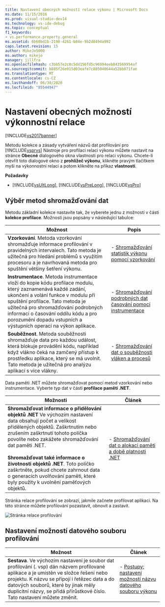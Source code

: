```yaml
---
title: Nastavení obecných možností relace výkonu | Microsoft Docs
ms.date: 11/15/2016
ms.prod: visual-studio-dev14
ms.technology: vs-ide-debug
ms.topic: conceptual
f1_keywords:
- vs.performance.property.general
ms.assetid: 6b60bd1b-2198-4261-b84e-9b2d8494a992
caps.latest.revision: 15
author: MikeJo5000
ms.author: mikejo
manager: jillfra
ms.openlocfilehash: c3bb57e2c8c5dd156fd5c96994eeb843569954af
ms.sourcegitcommit: b885f26e015d03eafe7c885040644a52bb071fae
ms.translationtype: MT
ms.contentlocale: cs-CZ
ms.lasthandoff: 06/30/2020
ms.locfileid: "85544947"
---
```

# <a name="setting-general-performance-session-options"></a>Nastavení obecných možností výkonnostní relace
[!INCLUDE[vs2017banner](../includes/vs2017banner.md)]

Metodu kolekce a zásady vytváření názvů dat profilování pro [!INCLUDE[vsprvs](../includes/vsprvs-md.md)] Nástroje pro profilaci relaci výkonu můžete nastavit na stránce **Obecné** dialogového okna vlastnosti pro relaci výkonu. Chcete-li otevřít toto dialogové okno z **prohlížeč výkonu**, klikněte pravým tlačítkem myši na výkonnostní relaci a potom klikněte na příkaz **vlastnosti**.  
  
 **Požadavky**  
  
- [!INCLUDE[vsUltLong](../includes/vsultlong-md.md)], [!INCLUDE[vsPreLong](../includes/vsprelong-md.md)], [!INCLUDE[vsPro](../includes/vspro-md.md)]  
  
## <a name="choosing-data-collection-methods"></a>Výběr metod shromažďování dat  
 Metodu základní kolekce nastavíte tak, že vyberete jednu z možností v části **kolekce profilace**. Možnosti jsou popsány v následující tabulce:  
  
|Možnost|Popis|  
|-|-|  
|**Vzorkování**. Metoda vzorkování shromažďuje informace profilování v pravidelných intervalech. Tato metoda je užitečná pro hledání problémů s využitím procesoru a je navrhovaná metoda pro spuštění většiny šetření výkonu.|-   [Shromažďování statistik výkonu pomocí vzorkování](../profiling/collecting-performance-statistics-by-using-sampling.md)|  
|**Instrumentace**. Metoda instrumentace vloží do kopie kódu profilace modulu, který zaznamenává každé zadání, ukončení a volání funkce v modulu při spuštění profilace. Tato metoda je užitečná pro shromažďování podrobných informací o časování oddílu kódu a pro porozumění dopadu vstupních a výstupních operací na výkon aplikace.|-   [Shromažďování podrobných dat časování pomocí instrumentace](../profiling/collecting-detailed-timing-data-by-using-instrumentation.md)|  
|**Souběžnost**. Metoda souběžnosti shromažďuje data pro každou událost, která blokuje provádění kódu, například když vlákno čeká na zamčený přístup k prostředku aplikace, který se má uvolnit. Tato metoda je užitečná pro analýzu aplikací s více vlákny.|-   [Shromažďování dat o souběžnosti vláken a procesů](../profiling/collecting-thread-and-process-concurrency-data.md)|  
  
 Data paměti .NET můžete shromažďovat pomocí metod vzorkování nebo instrumentace. Vyberte typ dat v části **profilace paměti .NET**.  
  
|Možnosti|Článek|  
|-|-|  
|**Shromažďovat informace o přidělování objektů .NET** Ve výchozím nastavení data obsahují počet a velikost přidělených objektů. Zaškrtnutím nebo zrušením zaškrtnutí tohoto políčka povolíte nebo zakážete shromažďování dat paměti .NET.<br /><br /> **Shromažďovat také informace o životnosti objektů .NET**. Toto políčko zaškrtněte, pokud chcete zahrnout data o generacích uvolňování paměti, které byly použity k uvolnění paměťových objektů.|-   [Shromažďování dat o alokaci paměti a době platnosti .NET](../profiling/collecting-dotnet-memory-allocation-and-lifetime-data.md)|  
  
 Stránka relace profilování se zobrazí, jakmile začnete profilovat aplikaci. Na této stránce můžete profilování pozastavit, obnovit a zastavit.  
  
 ![Stránka relace profilování](../profiling/media/prof-profilingsessionpage.png "PROF_ProfilingSessionPage")  
  
## <a name="setting-profiling-data-file-options"></a>Nastavení možností datového souboru profilování  
  
|Možnost|Článek|  
|-|-|  
|**Sestava**. Ve výchozím nastavení je soubor dat profilování (. vsp) dán názvem profilované aplikace a je umístěn ve složce řešení nebo projektu. K názvu se připojí i řetězec data a do datových souborů, které by jinak měly duplicitní názvy, se přidá přírůstkové číslo. Tato nastavení můžete změnit.|-   [Postupy: nastavení možností názvu datového souboru výkonu](../profiling/how-to-set-performance-data-file-name-options.md)|
